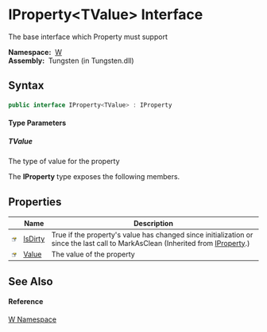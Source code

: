 IProperty&lt;TValue> Interface
==============================
  The base interface which Property must support

  **Namespace:**  [W][1]  
  **Assembly:**  Tungsten (in Tungsten.dll)

Syntax
------

```csharp
public interface IProperty<TValue> : IProperty

```

#### Type Parameters

##### *TValue*
The type of value for the property

The **IProperty<TValue>** type exposes the following members.


Properties
----------

                   | Name         | Description                                                                                                                          
------------------ | ------------ | ------------------------------------------------------------------------------------------------------------------------------------ 
![Public property] | [IsDirty][2] | True if the property's value has changed since initialization or since the last call to MarkAsClean (Inherited from [IProperty][3].) 
![Public property] | [Value][4]   | The value of the property                                                                                                            


See Also
--------

#### Reference
[W Namespace][1]  

[1]: ../README.md
[2]: ../IProperty/IsDirty.md
[3]: ../IProperty/README.md
[4]: Value.md
[Public property]: ../../_icons/pubproperty.gif "Public property"